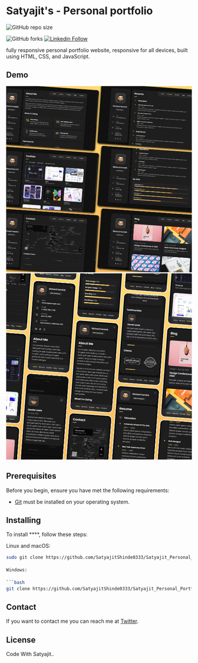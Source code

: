 # Satyajit's - Personal portfolio

![GitHub repo size](https://img.shields.io/https://github.com/SatyajitShinde0333/Satyajit_Personal_Portfolio)
<!-- ![GitHub stars](https://img.shields.io/github/stars/codewithsadee/vcard-personal-portfolio?style=social) -->
![GitHub forks](https://img.shields.io/github/forks/codewithsadee/vcard-personal-portfolio?style=social)
[![Linkedin Follow](https://img.shields.io/twitter/follow/codewithsadee_?style=social)](https://www.linkedin.com/in/satyajit0333)


 fully responsive personal portfolio website, responsive for all devices, built using HTML, CSS, and JavaScript.

## Demo

![ Desktop Demo](./website-demo-image/desktop.png "Desktop Demo")
![Mobile Demo](./website-demo-image/mobile.png "Mobile Demo")

## Prerequisites

Before you begin, ensure you have met the following requirements:

* [Git](https://git-scm.com/downloads "Download Git") must be installed on your operating system.

## Installing 

To install ****, follow these steps:

Linux and macOS:

```bash
sudo git clone https://github.com/SatyajitShinde0333/Satyajit_Personal_Portfolio.git

Windows:

```bash
git clone https://github.com/SatyajitShinde0333/Satyajit_Personal_Portfolio.git
```

## Contact

If you want to contact me you can reach me at [Twitter](https://www.linkedin.com/in/satyajit0333).

## License

Code With Satyajit..

